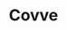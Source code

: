 ---
facebook: https://facebook.com/covve
logohandle: covve
sort: covve
title: Covve
twitter: https://x.com/covve
website: https://covve.com/
youtube: https://youtube.com/covve
---